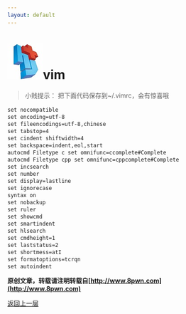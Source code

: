 ```yaml
---
layout: default
---
```

# ![](../img/hj.jpg)vim
>小贱提示： 把下面代码保存到~/.vimrc，会有惊喜哦

```shell
set nocompatible
set encoding=utf-8
set fileencodings=utf-8,chinese
set tabstop=4
set cindent shiftwidth=4
set backspace=indent,eol,start
autocmd Filetype c set omnifunc=ccomplete#Complete
autocmd Filetype cpp set omnifunc=cppcomplete#Complete
set incsearch
set number
set display=lastline
set ignorecase
syntax on
set nobackup
set ruler
set showcmd
set smartindent
set hlsearch
set cmdheight=1
set laststatus=2
set shortmess=atI
set formatoptions=tcrqn
set autoindent
```


__原创文章，转载请注明转载自[http://www.8pwn.com](http://www.8pwn.com)__

[返回上一层](./tools)
